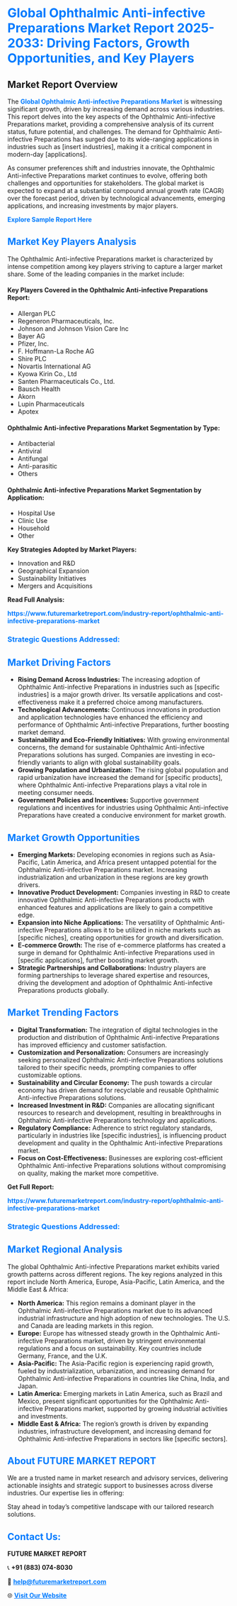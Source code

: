 <h1 style="color: #007BFF;">Global Ophthalmic Anti-infective Preparations Market Report 2025-2033: Driving Factors, Growth Opportunities, and Key Players</h1>

<section id="overview">
<h2>Market Report Overview</h2>
<p>The <a href="https://www.futuremarketreport.com/industry-report/ophthalmic-anti-infective-preparations-market" style="color: #007BFF; text-decoration: none;"><strong>Global Ophthalmic Anti-infective Preparations Market</strong></a> is witnessing significant growth, driven by increasing demand across various industries. This report delves into the key aspects of the Ophthalmic Anti-infective Preparations market, providing a comprehensive analysis of its current status, future potential, and challenges. The demand for Ophthalmic Anti-infective Preparations has surged due to its wide-ranging applications in industries such as [insert industries], making it a critical component in modern-day [applications].</p>
<p>As consumer preferences shift and industries innovate, the Ophthalmic Anti-infective Preparations market continues to evolve, offering both challenges and opportunities for stakeholders. The global market is expected to expand at a substantial compound annual growth rate (CAGR) over the forecast period, driven by technological advancements, emerging applications, and increasing investments by major players.</p>
</section>

<section id="overview">
<p><a href="https://www.futuremarketreport.com/request-sample/reportId=78471" style="color: #007BFF; text-decoration: none;"><strong>Explore Sample Report Here</strong></a></p>
</section>

<section id="key-players">
<h2 style="color: #007BFF;">Market Key Players Analysis</h2>
<p>The Ophthalmic Anti-infective Preparations market is characterized by intense competition among key players striving to capture a larger market share. Some of the leading companies in the market include:</p>
<h4>Key Players Covered in the Ophthalmic Anti-infective Preparations Report:</h4>
<ul><li>Allergan PLC</li><li>Regeneron Pharmaceuticals, Inc.</li><li>Johnson and Johnson Vision Care Inc</li><li>Bayer AG</li><li>Pfizer, Inc.</li><li>F. Hoffmann-La Roche AG</li><li>Shire PLC</li><li>Novartis International AG</li><li>Kyowa Kirin Co., Ltd</li><li>Santen Pharmaceuticals Co., Ltd.</li><li>Bausch Health</li><li>Akorn</li><li>Lupin Pharmaceuticals</li><li>Apotex</li></ul>
<h4>Ophthalmic Anti-infective Preparations Market Segmentation by Type:</h4>
<ul><li>Antibacterial</li><li>Antiviral</li><li>Antifungal</li><li>Anti-parasitic</li><li>Others</li></ul>

<h4>Ophthalmic Anti-infective Preparations Market Segmentation by Application:</h4>
<ul><li>Hospital Use</li><li>Clinic Use</li><li>Household</li><li>Other</li></ul>
<p><strong>Key Strategies Adopted by Market Players:</strong></p>
<ul>
<li>Innovation and R&D</li>
<li>Geographical Expansion</li>
<li>Sustainability Initiatives</li>
<li>Mergers and Acquisitions</li>
</ul>
</section>

<section>
<p><strong>Read Full Analysis: </strong></p><a href="https://www.futuremarketreport.com/industry-report/ophthalmic-anti-infective-preparations-market" style="color: #007BFF; text-decoration: none;"><strong>https://www.futuremarketreport.com/industry-report/ophthalmic-anti-infective-preparations-market</strong></a>
<h3 style="color: #007BFF;">Strategic Questions Addressed:</h3>
</section>

<section id="driving-factors">
<h2 style="color: #007BFF;">Market Driving Factors</h2>
<ul>
<li><strong>Rising Demand Across Industries:</strong> The increasing adoption of Ophthalmic Anti-infective Preparations in industries such as [specific industries] is a major growth driver. Its versatile applications and cost-effectiveness make it a preferred choice among manufacturers.</li>
<li><strong>Technological Advancements:</strong> Continuous innovations in production and application technologies have enhanced the efficiency and performance of Ophthalmic Anti-infective Preparations, further boosting market demand.</li>
<li><strong>Sustainability and Eco-Friendly Initiatives:</strong> With growing environmental concerns, the demand for sustainable Ophthalmic Anti-infective Preparations solutions has surged. Companies are investing in eco-friendly variants to align with global sustainability goals.</li>
<li><strong>Growing Population and Urbanization:</strong> The rising global population and rapid urbanization have increased the demand for [specific products], where Ophthalmic Anti-infective Preparations plays a vital role in meeting consumer needs.</li>
<li><strong>Government Policies and Incentives:</strong> Supportive government regulations and incentives for industries using Ophthalmic Anti-infective Preparations have created a conducive environment for market growth.</li>
</ul>
</section>

<section id="growth-opportunities">
<h2 style="color: #007BFF;">Market Growth Opportunities</h2>
<ul>
<li><strong>Emerging Markets:</strong> Developing economies in regions such as Asia-Pacific, Latin America, and Africa present untapped potential for the Ophthalmic Anti-infective Preparations market. Increasing industrialization and urbanization in these regions are key growth drivers.</li>
<li><strong>Innovative Product Development:</strong> Companies investing in R&D to create innovative Ophthalmic Anti-infective Preparations products with enhanced features and applications are likely to gain a competitive edge.</li>
<li><strong>Expansion into Niche Applications:</strong> The versatility of Ophthalmic Anti-infective Preparations allows it to be utilized in niche markets such as [specific niches], creating opportunities for growth and diversification.</li>
<li><strong>E-commerce Growth:</strong> The rise of e-commerce platforms has created a surge in demand for Ophthalmic Anti-infective Preparations used in [specific applications], further boosting market growth.</li>
<li><strong>Strategic Partnerships and Collaborations:</strong> Industry players are forming partnerships to leverage shared expertise and resources, driving the development and adoption of Ophthalmic Anti-infective Preparations products globally.</li>
</ul>
</section>

<section id="trending-factors">
<h2 style="color: #007BFF;">Market Trending Factors</h2>
<ul>
<li><strong>Digital Transformation:</strong> The integration of digital technologies in the production and distribution of Ophthalmic Anti-infective Preparations has improved efficiency and customer satisfaction.</li>
<li><strong>Customization and Personalization:</strong> Consumers are increasingly seeking personalized Ophthalmic Anti-infective Preparations solutions tailored to their specific needs, prompting companies to offer customizable options.</li>
<li><strong>Sustainability and Circular Economy:</strong> The push towards a circular economy has driven demand for recyclable and reusable Ophthalmic Anti-infective Preparations solutions.</li>
<li><strong>Increased Investment in R&D:</strong> Companies are allocating significant resources to research and development, resulting in breakthroughs in Ophthalmic Anti-infective Preparations technology and applications.</li>
<li><strong>Regulatory Compliance:</strong> Adherence to strict regulatory standards, particularly in industries like [specific industries], is influencing product development and quality in the Ophthalmic Anti-infective Preparations market.</li>
<li><strong>Focus on Cost-Effectiveness:</strong> Businesses are exploring cost-efficient Ophthalmic Anti-infective Preparations solutions without compromising on quality, making the market more competitive.</li>
</ul>
</section>

<section>
<p><strong>Get Full Report: </strong></p><a href="https://www.futuremarketreport.com/industry-report/ophthalmic-anti-infective-preparations-market" style="color: #007BFF; text-decoration: none;"><strong>https://www.futuremarketreport.com/industry-report/ophthalmic-anti-infective-preparations-market</strong></a>
<h3 style="color: #007BFF;">Strategic Questions Addressed:</h3>
</section>


<section id="regional-analysis">
<h2 style="color: #007BFF;">Market Regional Analysis</h2>
<p>The global Ophthalmic Anti-infective Preparations market exhibits varied growth patterns across different regions. The key regions analyzed in this report include North America, Europe, Asia-Pacific, Latin America, and the Middle East & Africa:</p>
<ul>
<li><strong>North America:</strong> This region remains a dominant player in the Ophthalmic Anti-infective Preparations market due to its advanced industrial infrastructure and high adoption of new technologies. The U.S. and Canada are leading markets in this region.</li>
<li><strong>Europe:</strong> Europe has witnessed steady growth in the Ophthalmic Anti-infective Preparations market, driven by stringent environmental regulations and a focus on sustainability. Key countries include Germany, France, and the U.K.</li>
<li><strong>Asia-Pacific:</strong> The Asia-Pacific region is experiencing rapid growth, fueled by industrialization, urbanization, and increasing demand for Ophthalmic Anti-infective Preparations in countries like China, India, and Japan.</li>
<li><strong>Latin America:</strong> Emerging markets in Latin America, such as Brazil and Mexico, present significant opportunities for the Ophthalmic Anti-infective Preparations market, supported by growing industrial activities and investments.</li>
<li><strong>Middle East & Africa:</strong> The region’s growth is driven by expanding industries, infrastructure development, and increasing demand for Ophthalmic Anti-infective Preparations in sectors like [specific sectors].</li>
</ul>
</section>

<footer>
<h2 style="color: #007BFF;">About FUTURE MARKET REPORT</h2>
<p>We are a trusted name in market research and advisory services, delivering actionable insights and strategic support to businesses across diverse industries. Our expertise lies in offering:</p>

<p>Stay ahead in today’s competitive landscape with our tailored research solutions.</p>

<h2 style="color: #007BFF;">Contact Us:</h2>
<p><strong>FUTURE MARKET REPORT</strong></p>
<p>📞 <strong>+91 (883) 074-8030</strong></p>
<p>📧 <strong><a href="mailto:help@futuremarketreport.com" style="color: #007BFF;">help@futuremarketreport.com</a></strong></p>
<p>🌐 <strong><a href="https://www.futuremarketreport.com/" style="color: #007BFF;">Visit Our Website</a></strong></p>
</footer>